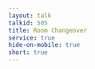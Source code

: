 ```yaml
---
layout: talk
talkid: 505
title: Room Changeover
service: true
hide-on-mobile: true
short: true
---
```


